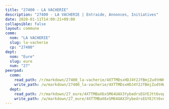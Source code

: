 ```yaml
---
title: "27400 - LA VACHERIE"
description: "27400 - LA VACHERIE | Entraide, Annonces, Initiatives"
date: 2020-01-11T14:09:21+09:00
collapsible: false
layout: commune
comm:
  nom: "LA VACHERIE"
  slug: la-vacherie
  cp: "27400"
dept:
  nom: "Eure"
  slug: eure
  num: "27"
peerpad:
  comm:
    read_path: /r/markdown/27400_la-vacherie/4XTTMDsxHDJ4Y2JfBmjZudtHWUhDhTC7P6NVT6vAeqV38hCnK
    write_path: /w/markdown/27400_la-vacherie/4XTTMDsxHDJ4Y2JfBmjZudtHWUhDhTC7P6NVT6vAeqV38hCnK-K3TgUhDH8i2qGXiaHYHzBAr8fRXhGbvctp1Byz1i4qU8QuDa7iixQDBXHwdXsLZKmmw4NYu7HLSpyiNQsZLLh9gWQ31Lxoj4N1unRxdMQQiYdQKFQxXn9BSpfJNNuobQHHWNLnP9
  dept:
    read_path: /r/markdown/27_eure/4XTTMBaX6xSM64UAX3YybedrsEGYEJtt6vopdQsPEFtGijgwg
    write_path: /w/markdown/27_eure/4XTTMBaX6xSM64UAX3YybedrsEGYEJtt6vopdQsPEFtGijgwg-K3TgUmjy61Gu7ZFzjoVmiacXP2Rc4pq6sxVCYUX3mFQZWQw9yCKsEoAMagtuW4jJTYhK96DsWW4cPmZLagvQNZ34BscGcu4btrtJibt18c1mpqofaWe6Q3RartDiuMTjY7NrsH4r
---
```


